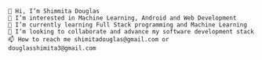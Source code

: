     👋 Hi, I’m Shimmita Douglas 
    👀 I’m interested in Machine Learning, Android and Web Development
    🌱 I’m currently learning Full Stack programming and Machine Learning
    💞️ I’m looking to collaborate and advance my software development stack
    📫 How to reach me shimitadouglas@gmail.com or douglasshimita3@gmail.com




